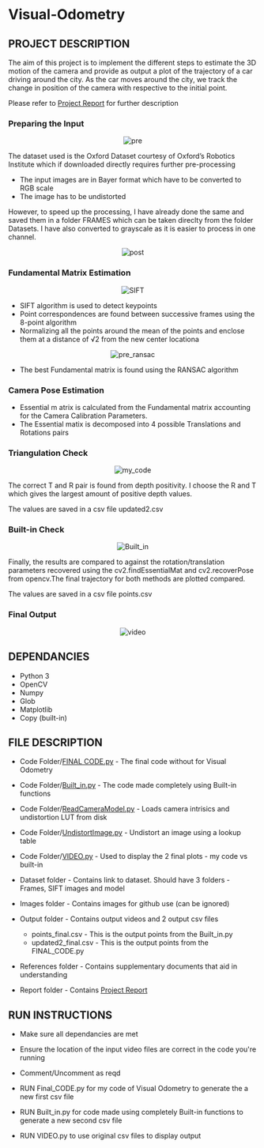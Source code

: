 # Visual-Odometry

## **PROJECT DESCRIPTION**

The aim of this project is to implement the different steps to estimate the 3D motion of the camera and provide as output a plot of the trajectory of a car driving around the city. As the car moves around the city, we track the change in position of the camera with respective to the initial point.

Please refer to [Project Report](https://github.com/adheeshc/Visual-Odometry/blob/master/Report/FINAL%20REPORT.pdf) for further description

### Preparing the Input

<p align="center">
  <img src="/Images/pre.png" alt="pre">
</p>

The dataset used is the Oxford Dataset courtesy of Oxford’s Robotics Institute which if downloaded directly requires further pre-processing

- The input images are in Bayer format which have to be converted to RGB scale
- The image has to be undistorted

However, to speed up the processing, I have already done the same and saved them in a folder FRAMES which can be taken direclty from the folder Datasets. I have also converted to grayscale as it is easier to process in one channel. 

<p align="center">
  <img src="/Images/30.jpg" alt="post">
</p>

### Fundamental Matrix Estimation

<p align="center">
  <img src="/Images/sift.png" alt="SIFT">
</p>

- SIFT algorithm is used to detect keypoints
- Point correspondences are found between successive frames using the 8-point algorithm
- Normalizing all the points around the mean of the points and enclose them at a distance of √2 from the new center locationa


<p align="center">
  <img src="/Images/pre_ransac.png" alt="pre_ransac">
</p>

- The best Fundamental matrix is found using the RANSAC algorithm 

### Camera Pose Estimation

- Essential m atrix is calculated from the Fundamental matrix accounting for the Camera Calibration Parameters.
- The Essential matix is decomposed into 4 possible Translations and Rotations pairs

### Triangulation Check

<p align="center">
  <img src="/Images/.png" alt="my_code">
</p>

The correct T and R pair is found from depth positivity. I choose the R and T which gives the largest amount of positive depth values.

The values are saved in a csv file updated2.csv

### Built-in Check

<p align="center">
  <img src="/Images/compare.png" alt="Built_in">
</p>

Finally, the results are compared to against the rotation/translation parameters recovered using the cv2.findEssentialMat and cv2.recoverPose from opencv.The final trajectory for both methods are plotted compared.

The values are saved in a csv file points.csv

### Final Output

<p align="center">
  <img src="/Images/video.gif" alt="video">
</p>


## **DEPENDANCIES**

- Python 3
- OpenCV
- Numpy
- Glob
- Matplotlib
- Copy (built-in)

## **FILE DESCRIPTION**

- Code Folder/[FINAL CODE.py]() - The final code without for Visual Odometry
- Code Folder/[Built_in.py]() - The code made completely using Built-in functions
- Code Folder/[ReadCameraModel.py]() - Loads camera intrisics and undistortion LUT from disk
- Code Folder/[UndistortImage.py]() - Undistort an image using a lookup table
- Code Folder/[VIDEO.py]() - Used to display the 2 final plots - my code vs built-in

- Dataset folder - Contains link to dataset. Should have 3 folders - Frames, SIFT images and model

- Images folder - Contains images for github use (can be ignored)

- Output folder - Contains output videos and 2 output csv files
  - points_final.csv - This is the output points from the Built_in.py
  - updated2_final.csv - This is the output points from the FINAL_CODE.py

- References folder - Contains supplementary documents that aid in understanding

- Report folder - Contains [Project Report](https://github.com/adheeshc/Visual-Odometry/blob/master/Report/FINAL%20REPORT.pdf)

## **RUN INSTRUCTIONS**

- Make sure all dependancies are met
- Ensure the location of the input video files are correct in the code you're running
- Comment/Uncomment as reqd

- RUN Final_CODE.py for my code of Visual Odometry to generate the a new first csv file
- RUN Built_in.py for code made using completely Built-in functions to generate a new second csv file
- RUN VIDEO.py to use original csv files to display output

